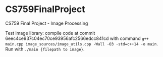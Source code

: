 # CS759FinalProject
CS759 Final Project - Image Processing

Test image library: compile code at commit 6eec4ce937c04ec70ce93956afc2566edcc841cd with command `g++ main.cpp image_sources/image_utils.cpp -Wall -O3 -std=c++14 -o main`.
Run with `./main {filepath to image}`.